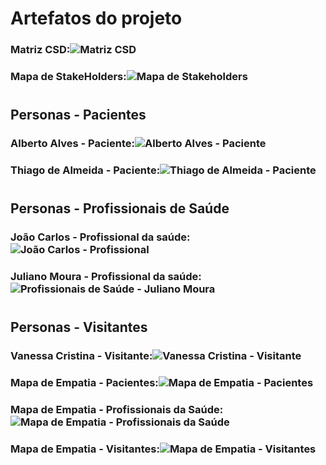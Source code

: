 # Artefatos do projeto

### Matriz CSD:![Matriz CSD](https://user-images.githubusercontent.com/90854484/136440853-7a29fe94-bff8-406c-abe6-32465d0b9162.jpg)
### Mapa de StakeHolders:![Mapa de Stakeholders](https://user-images.githubusercontent.com/90854484/136440859-a45a047c-1413-45ba-a19e-9d566088220c.jpg)
#
## Personas - Pacientes
### Alberto Alves - Paciente:![Alberto Alves - Paciente](https://user-images.githubusercontent.com/90854484/145898168-846b6b4c-f01a-4e0f-991e-b50cd0dd44d0.jpg)
### Thiago de Almeida - Paciente:![Thiago de Almeida - Paciente](https://user-images.githubusercontent.com/90854484/145898365-9c6f7ddd-d7f4-4e17-a7ed-3fbde4f53800.jpg)
#

## Personas - Profissionais de Saúde
### João Carlos - Profissional da saúde:![João Carlos - Profissional](https://user-images.githubusercontent.com/90854484/145899329-fe2f785d-7cdb-4fe5-9bed-d12ebca1b276.jpg)

### Juliano Moura - Profissional da saúde:![Profissionais de Saúde - Juliano Moura](https://user-images.githubusercontent.com/90854484/145897111-3bc1d16b-ce61-4b16-ad70-6c06b5f416d8.jpg)
#
## Personas - Visitantes
### Vanessa Cristina - Visitante:![Vanessa Cristina - Visitante](https://user-images.githubusercontent.com/90854484/145897929-96feb982-c2c8-41ee-80cf-f0533f306177.jpg)


### Mapa de Empatia - Pacientes:![Mapa de Empatia - Pacientes](https://user-images.githubusercontent.com/90854484/136441110-cdd4f8fe-6513-4a0a-a7d8-3f62a12e8e51.jpg)
### Mapa de Empatia - Profissionais da Saúde:![Mapa de Empatia - Profissionais da Saúde](https://user-images.githubusercontent.com/90854484/136441123-80deaf29-64db-46fd-bfee-76761a9def8c.jpg)
### Mapa de Empatia - Visitantes:![Mapa de Empatia - Visitantes](https://user-images.githubusercontent.com/90854484/136441132-1ec7ab94-9375-4ce5-b531-14efef1a1f7a.jpg)




